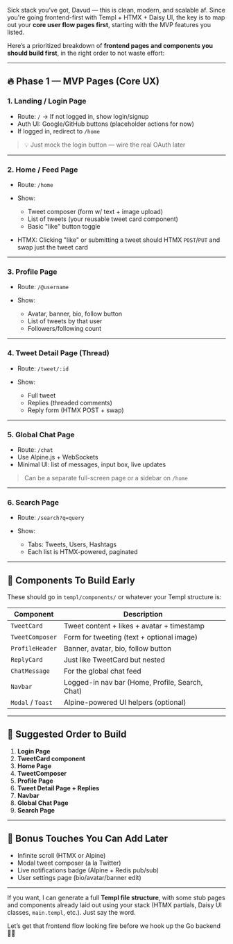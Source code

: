Sick stack you’ve got, Davud — this is clean, modern, and scalable af. Since you're going frontend-first with Templ + HTMX + Daisy UI, the key is to map out your **core user flow pages first**, starting with the MVP features you listed.

Here’s a prioritized breakdown of **frontend pages and components you should build first**, in the right order to not waste effort:

---

## 🔥 Phase 1 — MVP Pages (Core UX)

### 1. **Landing / Login Page**

- Route: `/` → If not logged in, show login/signup
- Auth UI: Google/GitHub buttons (placeholder actions for now)
- If logged in, redirect to `/home`

> 💡 Just mock the login button — wire the real OAuth later

---

### 2. **Home / Feed Page**

- Route: `/home`
- Show:

  - Tweet composer (form w/ text + image upload)
  - List of tweets (your reusable tweet card component)
  - Basic "like" button toggle

- HTMX: Clicking "like" or submitting a tweet should HTMX `POST`/`PUT` and swap just the tweet card

---

### 3. **Profile Page**

- Route: `/@username`
- Show:

  - Avatar, banner, bio, follow button
  - List of tweets by that user
  - Followers/following count

---

### 4. **Tweet Detail Page (Thread)**

- Route: `/tweet/:id`
- Show:

  - Full tweet
  - Replies (threaded comments)
  - Reply form (HTMX POST + swap)

---

### 5. **Global Chat Page**

- Route: `/chat`
- Use Alpine.js + WebSockets
- Minimal UI: list of messages, input box, live updates

> Can be a separate full-screen page or a sidebar on `/home`

---

### 6. **Search Page**

- Route: `/search?q=query`
- Show:

  - Tabs: Tweets, Users, Hashtags
  - Each list is HTMX-powered, paginated

---

## 🧩 Components To Build Early

These should go in `templ/components/` or whatever your Templ structure is:

| Component         | Description                                     |
| ----------------- | ----------------------------------------------- |
| `TweetCard`       | Tweet content + likes + avatar + timestamp      |
| `TweetComposer`   | Form for tweeting (text + optional image)       |
| `ProfileHeader`   | Banner, avatar, bio, follow button              |
| `ReplyCard`       | Just like TweetCard but nested                  |
| `ChatMessage`     | For the global chat feed                        |
| `Navbar`          | Logged-in nav bar (Home, Profile, Search, Chat) |
| `Modal` / `Toast` | Alpine-powered UI helpers (optional)            |

---

## 🌱 Suggested Order to Build

1. **Login Page**
2. **TweetCard component**
3. **Home Page**
4. **TweetComposer**
5. **Profile Page**
6. **Tweet Detail Page + Replies**
7. **Navbar**
8. **Global Chat Page**
9. **Search Page**

---

## 🔮 Bonus Touches You Can Add Later

- Infinite scroll (HTMX or Alpine)
- Modal tweet composer (a la Twitter)
- Live notifications badge (Alpine + Redis pub/sub)
- User settings page (bio/avatar/banner edit)

---

If you want, I can generate a full **Templ file structure**, with some stub pages and components already laid out using your stack (HTMX partials, Daisy UI classes, `main.templ`, etc.). Just say the word.

Let’s get that frontend flow looking fire before we hook up the Go backend 🔌🔥
